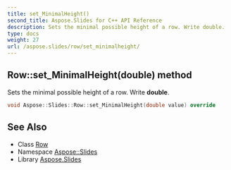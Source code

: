 ```yaml
---
title: set_MinimalHeight()
second_title: Aspose.Slides for C++ API Reference
description: Sets the minimal possible height of a row. Write double.
type: docs
weight: 27
url: /aspose.slides/row/set_minimalheight/
---
```

## Row::set_MinimalHeight(double) method


Sets the minimal possible height of a row. Write **double**.

```cpp
void Aspose::Slides::Row::set_MinimalHeight(double value) override
```

## See Also

* Class [Row](../)
* Namespace [Aspose::Slides](../../)
* Library [Aspose.Slides](../../../)
